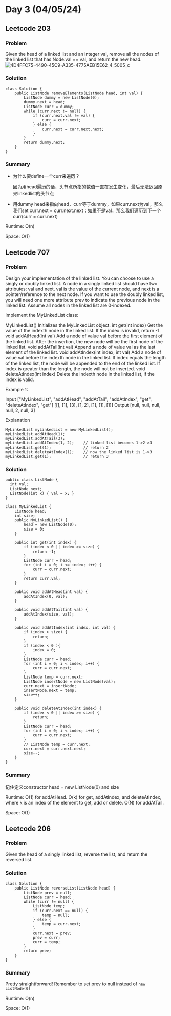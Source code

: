 # Day 3 (04/05/24)
## Leetcode 203
### Problem
Given the head of a linked list and an integer val, remove all the nodes of the linked list that has Node.val == val, and return the new head.
![4D4FFC75-4490-45C9-A335-4775AEB15E62_4_5005_c](https://github.com/nancyyang277/Leetcode-daily/assets/165972977/9ce0093d-e8bf-4099-b9b9-851e99fce885)

### Solution
```
class Solution {
    public ListNode removeElements(ListNode head, int val) {
        ListNode dummy = new ListNode(0);
        dummy.next = head;
        ListNode curr = dummy;
        while (curr.next != null) {
            if (curr.next.val != val) {
                curr = curr.next;
            } else {
                curr.next = curr.next.next;
            }
        }
        return dummy.next;
    }
}
```

### Summary
- 为什么要define一个curr来遍历？
  
  因为用head遍历的话，头节点所指的数值一直在发生变化，最后无法返回原来linkedlist的头节点

- 用dummy head来指向head，curr等于dummy，如果curr.next为val，那么我们set curr.next = curr.next.next；如果不是val，那么我们遍历到下一个curr(curr = curr.next)

Runtime: O(n)

Space: O(1)

## Leetcode 707

### Problem
Design your implementation of the linked list. You can choose to use a singly or doubly linked list.
A node in a singly linked list should have two attributes: val and next. val is the value of the current node, and next is a pointer/reference to the next node.
If you want to use the doubly linked list, you will need one more attribute prev to indicate the previous node in the linked list. Assume all nodes in the linked list are 0-indexed.

Implement the MyLinkedList class:

MyLinkedList() Initializes the MyLinkedList object.
int get(int index) Get the value of the indexth node in the linked list. If the index is invalid, return -1.
void addAtHead(int val) Add a node of value val before the first element of the linked list. After the insertion, the new node will be the first node of the linked list.
void addAtTail(int val) Append a node of value val as the last element of the linked list.
void addAtIndex(int index, int val) Add a node of value val before the indexth node in the linked list. If index equals the length of the linked list, the node will be appended to the end of the linked list. If index is greater than the length, the node will not be inserted.
void deleteAtIndex(int index) Delete the indexth node in the linked list, if the index is valid.
 

Example 1:

Input
["MyLinkedList", "addAtHead", "addAtTail", "addAtIndex", "get", "deleteAtIndex", "get"]
[[], [1], [3], [1, 2], [1], [1], [1]]
Output
[null, null, null, null, 2, null, 3]

Explanation
```
MyLinkedList myLinkedList = new MyLinkedList();
myLinkedList.addAtHead(1);
myLinkedList.addAtTail(3);
myLinkedList.addAtIndex(1, 2);    // linked list becomes 1->2->3
myLinkedList.get(1);              // return 2
myLinkedList.deleteAtIndex(1);    // now the linked list is 1->3
myLinkedList.get(1);              // return 3
```

### Solution
```
public class ListNode {
  int val;
  ListNode next;
  ListNode(int x) { val = x; }
}

class MyLinkedList {
    ListNode head;
    int size;
    public MyLinkedList() {
        head = new ListNode(0);
        size = 0;
    }
    
    public int get(int index) {
        if (index < 0 || index >= size) {
            return -1;
        }
        ListNode curr = head;
        for (int i = 0; i <= index; i++) {
            curr = curr.next;
        }
        return curr.val;
    }
    
    public void addAtHead(int val) {
        addAtIndex(0, val);
    }
    
    public void addAtTail(int val) {
        addAtIndex(size, val);
    }
    
    public void addAtIndex(int index, int val) {
        if (index > size) {
            return;
        }
        if (index < 0 ){
            index = 0;
        }
        ListNode curr = head;
        for (int i = 0; i < index; i++) {
            curr = curr.next;
        }
        ListNode temp = curr.next;
        ListNode insertNode = new ListNode(val);
        curr.next = insertNode;
        insertNode.next = temp;
        size++;
    }
    
    public void deleteAtIndex(int index) {
        if (index < 0 || index >= size) {
            return;
        }
        ListNode curr = head;
        for (int i = 0; i < index; i++) {
            curr = curr.next;
        }
        // ListNode temp = curr.next;
        curr.next = curr.next.next;
        size--;
    }
}
```

### Summary
记住定义constructor head = new ListNode(0) and size

Runtime: O(1) for addAtHead. O(k) for get, addAtIndex, and deleteAtIndex, where k is an index of the element to get, add or delete. O(N) for addAtTail.

Space: O(1)

## Leetcode 206
### Problem
Given the head of a singly linked list, reverse the list, and return the reversed list.

### Solution
```
class Solution {
    public ListNode reverseList(ListNode head) {
        ListNode prev = null;
        ListNode curr = head;
        while (curr != null) {
            ListNode temp;
            if (curr.next == null) {
                temp = null;
            } else {
                temp = curr.next;
            }
            curr.next = prev;
            prev = curr;
            curr = temp;
        }
        return prev;
    }
}
```

### Summary

Pretty straightforward! Remember to set prev to null instead of ```new ListNode(0)```

Runtime: O(n)

Space: O(1)


